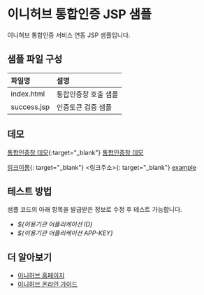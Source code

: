 # 이니허브 통합인증 JSP 샘플 
이니허브 통합인증 서비스 연동 JSP 샘플입니다.  

## 샘플 파일 구성
|파일명|설명|
|:----|:----|
|index.html|통합인증창 호출 샘플| 
|success.jsp|인증토큰 검증 샘플|

## 데모
[통합인증창 데모](https://codesandbox.io/p/sandbox/inihub-nodejs-sample-jyfrpp?file=/client/index.html:13,8){:target="_blank"}
<a href="[https://www.google.co.kr/](https://codesandbox.io/p/sandbox/inihub-nodejs-sample-jyfrpp?file=/client/index.html:13,8)" target="_blank">통합인증창 데모</a>

[링크이름](링크주소){: target="_blank"}
<링크주소>{: target="_blank"}
<a href="[http://example.com/](https://codesandbox.io/p/sandbox/inihub-nodejs-sample-jyfrpp?file=/client/index.html:13,8)" target="_blank">example</a>


## 테스트 방법
샘플 코드의 아래 항목을 발급받은 정보로 수정 후 테스트 가능합니다.  
* *${이용기관 어플리케이션 ID}*
* *${이용기관 어플리케이션 APP-KEY}*

## 더 알아보기
* [이니허브 홈페이지](https://www.inihub.biz)
* [이니허브 온라인 가이드](http://www2.inihub.biz/docs)
